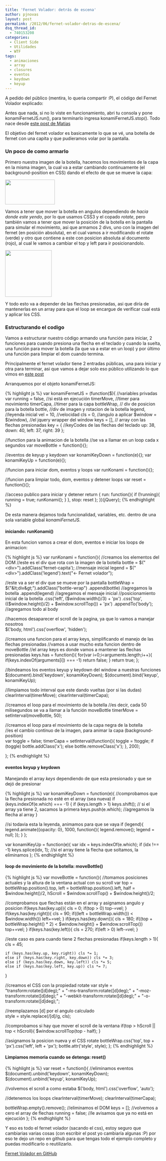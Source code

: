```yaml
---
title: 'Fernet Volador: detrás de escena'
author: pjnovas
layout: post
permalink: /2012/06/fernet-volador-detras-de-escena/
dsq_thread_id:
  - 740153208
categories:
  - Client Side
  - Utilidades
  - WTF
tags:
  - animaciones
  - array
  - closures
  - eventos
  - keydown
  - keyup
---
```

A pedido del público (mentira, lo queria compartir :P), el código del Fernet Volador explicado:

Antes que nada, si no lo viste en funcionamiento, abri tu consola y pone konamiFernetJS.run(), para terminarlo ingresa konamiFernetJS.stop(). Todo nace desde [este post de Matias][1]

El objetivo del fernet volador es basicamente lo que se vé, una botella de fernet con una capita y que pudieramos volar por la pantalla.

### Un poco de como armarlo

Primero nuestra imagen de la botella, hacemos los movimientos de la capa en la misma imagen, la cual va a estar cambiando continuamente (el background-position en CSS) dando el efecto de que se mueve la capa:

[<img src="http://fernetjs.com/wp-content/uploads/2012/06/fernet-capita.png" alt="" title="fernet-capita" width="160" height="80" class="alignnone size-full wp-image-2306" />][2]

Vamos a tener que mover la botella en angulos dependiendo de *hacia donde este yendo*, por lo que usamos CSS3 y el copado *rotate*, pero también vamos a tener que mover la posición de la botella en la pantalla para simular el movimiento, asi que armamos 2 divs, uno con la imagen del fernet (en posición absoluta), en el cual vamos a ir modificando el rotate (verde) y otro que contiene a este con posicion absoluta al documento (rojo), al cual le vamos a cambiar el top y left para ir posicionandolo. 

[<img src="http://fernetjs.com/wp-content/uploads/2012/06/fernetvolador_ctn1.png" alt="" title="fernetvolador_ctn" width="150" height="150" class="alignnone size-full wp-image-2314" />][3]

Y todo esto va a depender de las flechas presionadas, asi que diría de mantenerlas en un array para que el loop se encargue de verificar cual está y aplicar los CSS. 

### Estructurando el codigo

Vamos a estructurar nuestro código armando una función para iniciar, 2 funciones para cuando presiona una flecha en el teclado y cuando la suelta, una función para mover la botella (la que va a estar en un loop) y por último una función para limpiar el dom cuando termina.

Principalmente el fernet volador tiene 2 entradas públicas, una para iniciar y otra para terminar, asi que vamos a dejar solo eso público utilizando lo que vimos en [este post][4]

Arranquemos por el objeto konamiFernetJS:

{% highlight js %}
var konamiFernetJS = (function($){
  //variables privadas
  var running = false, //si está en ejecución
    timerMove, //timer para movimiento
    timerCapa, //timer para la capa
    bottleWrap, // div de posicion para la botella
    bottle, //div de imagen y rotacion de la botella
    legend, //leyenda inicial
    vel = 10, //velocidad
    cls = 0, //angulo a aplicar
    $window = $(window), //el jquery wrapper del window 
    keys = [], // array con las flechas presionadas
    key = { //keyCodes de las flechas del teclado
      up: 38,
      down: 40,
      left: 37,
      right: 39
    };

  //function para la animacion de la botella
  //se va a llamar en un loop cada x segundos
  var moveBottle = function(){};  

  //eventos de keyup y keydown
  var konamiKeyDown = function(e){};
  var konamiKeyUp = function(e){};

  //funcion para iniciar dom, eventos y loops
  var runKonami = function(){};

  //funcion para  limpiar todo, dom, eventos y detener loops
  var reset = function(){};
 
  //acceso publico para iniciar y detener
  return {
    run: function(){
      if (!running){
        running = true;
        runKonami();
      }
    },
    stop: reset
  }; 
})(jQuery);
 {% endhighlight %}

De esta manera dejamos toda funcionalidad, variables, etc. dentro de una sola variable global *konamiFernetJS*.

#### iniciando: runKonami()

En esta funcion vamos a crear el dom, eventos e iniciar los loops de animacion:

{% highlight js %}
var runKonami = function(){
  //creamos los elementos del DOM
  //este es el div que rota con la imagen de la botella
  bottle = $("&lt;div&gt;").addClass('fernet-capita');
  //mensaje inicial 
  legend = $("&lt;div&gt;").addClass('legend').text("&lt;- Fernet volador");

  //este va a ser el div que se mueve por la pantalla
  bottleWrap = $("&lt;div&gt;").addClass("bottle-wrap")
    .append(bottle) //agregamos la botella
    .append(legend) //agregamos el mensaje inicial
    //posicionamiento inicial de la botella
    .css('left', ($window.width()/3) + 'px')
    .css('top', (($window.height()/2) + $window.scrollTop()) + 'px')
    .appendTo('body'); //agregamos todo al body

  //hacemos desaparecer el scroll de la pagina, ya que lo vamos a manejar nosotros		
  $('body, html').css('overflow', 'hidden');

  //creamos una funcion para el array keys, simplificando el manejo de las flechas presionadas
  //vamos a usar mucho esta funcion dentro de moveBottle
  //el array keys es donde vamos a mantener las flechas presionadas
  keys.has = function(){
    for(var i=0;i&lt;arguments.length;i++){
      if(keys.indexOf(arguments[i]) === -1) return false;
    }
    return true;
  };
  
  //bindeamos los eventos keyup y keydown del window a nuestras funciones
  $(document).bind('keydown', konamiKeyDown);
  $(document).bind('keyup', konamiKeyUp);

  //limpiamos todo interval que este dando vueltas (por si las dudas)
  clearInterval(timerMove);
  clearInterval(timerCapa);
  
  //creamos el loop para el movimiento de la botella
  //es decir, cada 50 milisegundos se va a llamar a la función moveBottle
  timerMove = setInterval(moveBottle, 50);

  //creamos el loop para el movimiento de la capa negra de la botella	
  //es el cambio continuo de la imagen, para animar la capa (background-position)	
  var toggle = false;
  timerCapa = setInterval(function(){
    toggle = !toggle;
    if (toggle) bottle.addClass('x');
    else bottle.removeClass('x');
  }, 200);
		
};
 {% endhighlight %}

#### eventos keyup y keydown

Manejando el array *keys* dependiendo de que esta presionado y que se dejó de presionar

{% highlight js %}
var konamiKeyDown = function(e){
  //comprobamos que la flecha presionada no esté en el array (sea nueva)
  if (keys.indexOf(e.which) === -1) {
    if (keys.length &gt; 1) keys.shift(); // si el array ya tiene 2, sacamos la primera
    keys.push(e.which); //agregamos la flecha al array
  }

  //si todavia esta la leyenda, animamos para que se vaya
  if (legend){
    legend.animate({opacity: 0}, 1000, function(){
      legend.remove();
      legend = null;
    });
  }
};
	
var konamiKeyUp = function(e){
  var idx = keys.indexOf(e.which);
  if (idx !== -1)
    keys.splice(idx, 1); //si el array tiene la flecha que soltamos, la eliminamos
};
 {% endhighlight %}

#### loop de movimiento de la botella: moveBottle()

{% highlight js %}
var moveBottle = function(){
  //tomamos posiciones actuales y la altura de la ventana actual con su scroll
  var top = bottleWrap.position().top, 
    left = bottleWrap.position().left,
    half = $window.height()/2,
    hScroll = $window.scrollTop() + $window.height()/2;

  //comprobamos que flechas están en el array y asignamos angulo y posicion
  if(keys.has(key.up)){
    cls = 0;
    if(top &gt; 0) top-=vel; 
  }
  if(keys.has(key.right)){
    cls = 90;
    if((left + bottleWrap.width()) &lt; $window.width()) left+=vel;
  }
  if(keys.has(key.down)){
    cls = 180;
    if((top + bottleWrap.height() * 2) &lt; $window.height() + $window.scrollTop()) top+=vel;
  }
  if(keys.has(key.left)){
    cls = 270;
    if(left &gt; 0) left-=vel;
  }

  //este caso es para cuando tiene 2 flechas presionadas
  if(keys.length &gt; 1){
    cls = 45;
			
    if (keys.has(key.up, key.right)) cls *= 1;
    else if (keys.has(key.right, key.down)) cls *= 3;
    else if (keys.has(key.down, key.left)) cls *= 5;
    else if (keys.has(key.left, key.up)) cls *= 7;
  }

  //creamos el CSS con la propiedad rotate
  var style = "transform:rotate([d]deg);"
    + "-ms-transform:rotate([d]deg);"
    + "-moz-transform:rotate([d]deg);"
    + "-webkit-transform:rotate([d]deg);"
    + "-o-transform:rotate([d]deg);";
					
  //reemplazamos [d] por el angulo calculado			
  style = style.replace(/\[d\]/g, cls); 

  //comprobamos si hay que mover el scroll de la ventana
  if(top &gt; hScroll || top &lt; hScroll){
    $window.scrollTop(top - half);
  }

  //asignamos la posicion nueva y el CSS rotate
  bottleWrap.css('top', top + 'px').css('left', left + 'px');
  bottle.attr('style', style);
};
 {% endhighlight %}

#### Limpiamos memoria cuando se detenga: reset()

{% highlight js %}
var reset = function(){
  //eliminamos eventos
  $(document).unbind('keydown', konamiKeyDown);
  $(document).unbind('keyup', konamiKeyUp);

  //volvemos el scroll a como estaba
  $('body, html').css('overflow', 'auto');

  //detenemos los loops
  clearInterval(timerMove);
  clearInterval(timerCapa);

  bottleWrap.empty().remove(); //eliminamos el DOM
  keys = []; //volvemos a cero el array de flechas
  running = false; //le avisamos que ya no está en ejecución
};
 {% endhighlight %}

Y eso es todo el fernet volador (sacando el css), estoy seguro que cambiarias varias cosas (con escribir el post yo cambiaría algunas :P) por eso te dejo un repo en github para que tengas todo el ejemplo completo y puedas modificarlo o reutilizarlo.

[Fernet Volador en GitHub][5]

 [1]: http://fernetjs.com/2012/06/del-ofuscador-al-konami-code/ "Del ofuscador al konami code"
 [2]: http://fernetjs.com/wp-content/uploads/2012/06/fernet-capita.png
 [3]: http://fernetjs.com/wp-content/uploads/2012/06/fernetvolador_ctn1.png
 [4]: http://fernetjs.com/2012/05/patrones-module-y-namespace/ "Patrones: Module y Namespace"
 [5]: https://github.com/fernetjs/fernetvolador